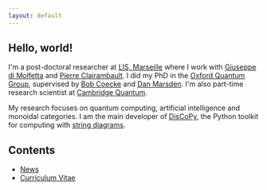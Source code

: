 ```yaml
---
layout: default
---
```


## Hello, world!

I'm a post-doctoral researcher at [LIS, Marseille](https://www.lis-lab.fr/) where I work with [Giuseppe di Molfetta](https://www.giuseppe-dimolfetta.com/) and [Pierre Clairambault](https://pageperso.lis-lab.fr/pierre.clairambault/).
I did my PhD in the [Oxford Quantum Group](http://www.cs.ox.ac.uk/activities/quantum/), supervised by [Bob Coecke](https://en.wikipedia.org/wiki/Bob_Coecke) and [Dan Marsden](https://stringdiagram.com/).
I'm also part-time research scientist at [Cambridge Quantum](https://cambridgequantum.com).

My research focuses on quantum computing, artificial intelligence and monoidal categories.
I am the main developer of [DisCoPy](https://discopy.org), the Python toolkit for computing with [string diagrams](https://en.wikipedia.org/wiki/String_diagram).

## Contents

* [News](news)
* [Curriculum Vitae](cv/Alexis-TOUMI.pdf)
